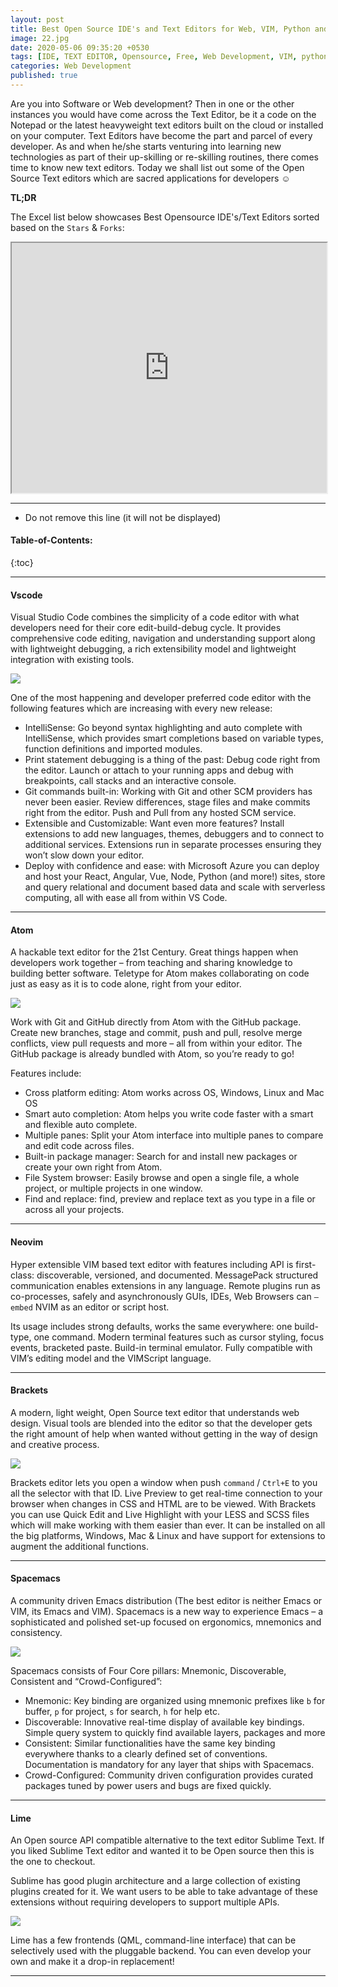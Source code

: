 ```yaml
---
layout: post
title: Best Open Source IDE's and Text Editors for Web, VIM, Python and Software Development
image: 22.jpg
date: 2020-05-06 09:35:20 +0530
tags: [IDE, TEXT EDITOR, Opensource, Free, Web Development, VIM, python, Software Development]
categories: Web Development
published: true
---
```

Are you into Software or Web development? Then in one or the other instances you would have come across the Text Editor, be it a code on the Notepad or the latest heavyweight text editors built on the cloud or installed on your computer.
Text Editors have become the part and parcel of every developer. As and when he/she starts venturing into learning new technologies as part of their up-skilling or re-skilling routines, there comes time to know new text editors.
Today we shall list out some of the Open Source Text editors which are sacred applications for developers ☺

**TL;DR**

The Excel list below showcases Best Opensource IDE's/Text Editors sorted based on the `Stars` & `Forks`:

<iframe width="100%" height="400" src="https://docs.google.com/spreadsheets/d/e/2PACX-1vTpnivpBaNcRQ-vXMPqMmZEyKxnpfLrLW_U4aHIvcWOCZFHR2CLECKNiPiOpLK2Pg/pubhtml?gid=1302496584&amp;single=true&amp;widget=true&amp;headers=false"></iframe>

***
* Do not remove this line (it will not be displayed)
#### Table-of-Contents:
{:toc}

***

#### Vscode
Visual Studio Code combines the simplicity of a code editor with what developers need for their core edit-build-debug cycle. It provides comprehensive code editing, navigation and understanding support along with lightweight debugging, a rich extensibility model and lightweight integration with existing tools.

![]({{site.baseurl}}/images/01texteditor/vscode.jpg)

One of the most happening and developer preferred code editor with the following features which are increasing with every new release:

* IntelliSense: Go beyond syntax highlighting and auto complete with IntelliSense, which provides smart completions based on variable types, function definitions and imported modules.
* Print statement debugging is a thing of the past: Debug code right from the editor. Launch or attach to your running apps and debug with breakpoints, call stacks and an interactive console.
* Git commands built-in: Working with Git and other SCM providers has never been easier. Review differences, stage files and make commits right from the editor. Push and Pull from any hosted SCM service.
* Extensible and Customizable: Want even more features? Install extensions to add new languages, themes, debuggers and to connect to additional services. Extensions run in separate processes ensuring they won’t slow down your editor.
* Deploy with confidence and ease: with Microsoft Azure you can deploy and host your React, Angular, Vue, Node, Python (and more!) sites, store and query relational and document based data and scale with serverless computing, all with ease all from within VS Code.

***

#### Atom
A hackable text editor for the 21st Century. Great things happen when developers work together – from teaching and sharing knowledge to building better software. Teletype for Atom makes collaborating on code just as easy as it is to code alone, right from your editor.

![]({{site.baseurl}}/images/01texteditor/atom.jpg)

Work with Git and GitHub directly from Atom with the GitHub package. Create new branches, stage and commit, push and pull, resolve merge conflicts, view pull requests and more – all from within your editor. The GitHub package is already bundled with Atom, so you’re ready to go!

Features include:
* Cross platform editing: Atom works across OS, Windows, Linux and Mac OS
* Smart auto completion: Atom helps you write code faster with a smart and flexible auto complete.
* Multiple panes: Split your Atom interface into multiple panes to compare and edit code across files.
* Built-in package manager: Search for and install new packages or create your own right from Atom.
* File System browser: Easily browse and open a single file, a whole project, or multiple projects in one window.
* Find and replace: find, preview and replace text as you type in a file or across all your projects.

***

#### Neovim
Hyper extensible VIM based text editor with features including API is first-class: discoverable, versioned, and documented. MessagePack structured communication enables extensions in any language. Remote plugins run as co-processes, safely and asynchronously GUIs, IDEs, Web Browsers can `—embed` NVIM as an editor or script host.

Its usage includes strong defaults, works the same everywhere: one build-type, one command. Modern terminal features such as cursor styling, focus events, bracketed paste. Build-in terminal emulator. Fully compatible with VIM’s editing model and the VIMScript language.

***

#### Brackets
A modern, light weight, Open Source text editor that understands web design. Visual tools are blended into the editor so that the developer gets the right amount of help when wanted without getting in the way of design and creative process.

![]({{site.baseurl}}/images/01texteditor/brackets.jpg)

Brackets editor lets you open a window when push `command` / `Ctrl+E` to you all the selector with that ID. Live Preview to get real-time connection to your browser when changes in CSS and HTML are to be viewed. With Brackets you can use Quick Edit and Live Highlight with your LESS and SCSS files which will make working with them easier than ever.
It can be installed on all the big platforms, Windows, Mac & Linux and have support for extensions to augment the additional functions.

***

#### Spacemacs
A community driven Emacs distribution (The best editor is neither Emacs or VIM, its Emacs and VIM). Spacemacs is a new way to experience Emacs – a sophisticated and polished set-up focused on ergonomics, mnemonics and consistency.

![]({{site.baseurl}}/images/01texteditor/spacemacs.jpg)

Spacemacs consists of Four Core pillars: Mnemonic, Discoverable, Consistent and “Crowd-Configured”:
* Mnemonic: Key binding are organized using mnemonic prefixes like `b` for buffer, `p` for project, `s` for search, `h` for help etc.
* Discoverable: Innovative real-time display of available key bindings. Simple query system to quickly find available layers, packages and more
* Consistent: Similar functionalities have the same key binding everywhere thanks to a clearly defined set of  conventions. Documentation is mandatory for any layer that ships with Spacemacs.
* Crowd-Configured: Community driven configuration provides curated packages tuned by power users and bugs are fixed quickly.

***

#### Lime
An Open source API compatible alternative to the text editor Sublime Text. If you liked Sublime Text editor and wanted it to be Open source then this is the one to checkout.

Sublime has good plugin architecture and a large collection of existing plugins created for it. We want users to be able to take advantage of these extensions without requiring developers to support multiple APIs.

![]({{site.baseurl}}/images/01texteditor/lime.jpg)

Lime has a few frontends (QML, command-line interface) that can be selectively used with the pluggable backend. You can even develop your own and make it a drop-in replacement!

***
